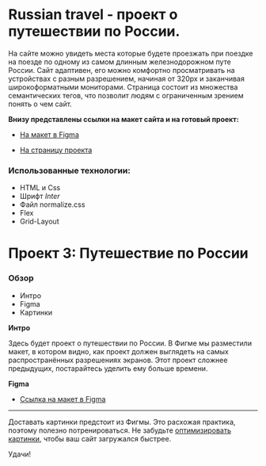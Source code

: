 # Russian travel - проект о путешествии по России.

На сайте можно увидеть места которые будете проезжать при поездке на поезде по одному из самом длинным железнодорожном путе России.
Сайт адаптивен, его можно комфортно просматривать на устройствах с разным разрешением, начиная от 320px и заканчивая широкоформатными мониторами.
Страница состоит из множества семантических тегов, что позволит людям c ограниченным зрением понять о чем сайт.

**Внизу представлены ссылки на макет сайта и на готовый проект:**

* [На макет в Figma](https://www.figma.com/file/5S2WSbEFL6awjVWJ0NWL8Q/Sprint-3_-Russia-_-desktop-%2B-mobile?node-id=28503%3A0)

* [На страницу проекта](https://rustamovkirill.github.io/russian-travel/)
### Использованные технологии:

* HTML и Css
* Шрифт *Inter*
* Файл normalize.css
* Flex
* Grid-Layout


# Проект 3: Путешествие по России

### Обзор
* Интро
* Figma
* Картинки

**Интро**

Здесь будет проект о путешествии по России.
В Фигме мы разместили макет, в котором видно, как проект должен выглядеть на самых распространённых разрешениях экранов.
Этот проект сложнее предыдущих, постарайтесь уделить ему больше времени.

**Figma**

* [Ссылка на макет в Figma](https://www.figma.com/file/5S2WSbEFL6awjVWJ0NWL8Q/Sprint-3_-Russia-_-desktop-%2B-mobile?node-id=28503%3A0)

****

Доставать картинки предстоит из Фигмы. Это расхожая практика, поэтому полезно потренироваться.
Не забудьте [оптимизировать картинки](https://tinypng.com/), чтобы ваш сайт загружался быстрее.

Удачи!